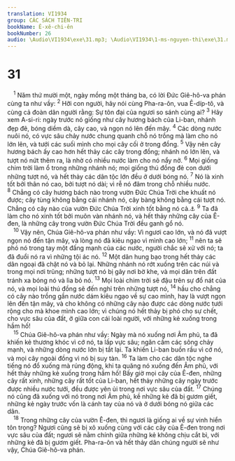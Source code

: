 ```yaml
---
translation: VI1934
group: CÁC SÁCH TIÊN-TRI
bookName: Ê-xê-chi-ên 
bookNumber: 26
audio: \Audio\VI1934\exe\31.mp3; \Audio\VI1934\1-ms-nguyen-thi\exe\31.mp3
---
```


<div class="title"><h1>31</h1></div>
<span class="verse exe_31_1"> <sup>1</sup> Năm thứ mười một, ngày mồng một tháng ba, có lời Đức Giê-hô-va phán cùng ta như vầy: </span>
<span class="verse exe_31_2"><sup>2</sup> Hỡi con người, hãy nói cùng Pha-ra-ôn, vua Ê-díp-tô, và cùng cả đoàn dân người rằng: Sự tôn đại của ngươi so sánh cùng ai? </span>
<span class="verse exe_31_3"><sup>3</sup> Hãy xem A-si-ri: ngày trước nó giống như cây hương bách của Li-ban, nhánh đẹp đẽ, bóng diềm dà, cây cao, và ngọn nó lên đến mây. </span>
<span class="verse exe_31_4"><sup>4</sup> Các dòng nước nuôi nó, có vực sâu chảy nước chung quanh chỗ nó trồng mà làm cho nó lớn lên, và tưới các suối mình cho mọi cây cối ở trong đồng. </span>
<span class="verse exe_31_5"><sup>5</sup> Vậy nên cây hương bách ấy cao hơn hết thảy các cây trong đồng; nhánh nó lớn lên, và tượt nó nứt thêm ra, là nhờ có nhiều nước làm cho nó nẩy nở. </span>
<span class="verse exe_31_6"><sup>6</sup> Mọi giống chim trời làm ổ trong những nhánh nó; mọi giống thú đồng đẻ con dưới những tượt nó, và hết thảy các dân tộc lớn đều ở dưới bóng nó. </span>
<span class="verse exe_31_7"><sup>7</sup> Nó là xinh tốt bởi thân nó cao, bởi tượt nó dài; vì rễ nó đâm trong chỗ nhiều nước. </span>
<span class="verse exe_31_8"><sup>8</sup> Chẳng có cây hương bách nào trong vườn Đức Chúa Trời che khuất nó được; cây tùng không bằng cái nhánh nó, cây bàng không bằng cái tượt nó. Chẳng có cây nào của vườn Đức Chúa Trời xinh tốt bằng nó cả.<a data-toggle="tooltip" data-placement="bottom" title="Sa 2:9">⚓</a></span>
<span class="verse exe_31_9"><sup>9</sup> Ta đã làm cho nó xinh tốt bởi muôn vàn nhánh nó, và hết thảy những cây của Ê-đen, là những cây trong vườn Đức Chúa Trời đều ganh gổ nó. <br/></span>
<span class="verse exe_31_10"> <sup>10</sup> Vậy nên, Chúa Giê-hô-va phán như vầy: Vì ngươi cao lớn, và nó đã vượt ngọn nó đến tận mây, và lòng nó đã kiêu ngạo vì mình cao lớn; </span>
<span class="verse exe_31_11"><sup>11</sup> nên ta sẽ phó nó trong tay một đấng mạnh của các nước, người chắc sẽ xử với nó; ta đã đuổi nó ra vì những tội ác nó. </span>
<span class="verse exe_31_12"><sup>12</sup> Một dân hung bạo trong hết thảy các dân ngoại đã chặt nó và bỏ lại. Những nhánh nó rớt xuống trên các núi và trong mọi nơi trũng; những tượt nó bị gãy nơi bờ khe, và mọi dân trên đất tránh xa bóng nó và lìa bỏ nó. </span>
<span class="verse exe_31_13"><sup>13</sup> Mọi loài chim trời sẽ đậu trên sự đổ nát của nó, và mọi loài thú đồng sẽ đến nghỉ trên những tượt nó, </span>
<span class="verse exe_31_14"><sup>14</sup> hầu cho chẳng có cây nào trồng gần nước dám kiêu ngạo về sự cao mình, hay là vượt ngọn lên đến tận mây, và cho không có những cây nào được các dòng nước tưới rộng cho mà khoe mình cao lớn; vì chúng nó hết thảy bị phó cho sự chết, cho vực sâu của đất, ở giữa con cái loài người, với những kẻ xuống trong hầm hố! <br/></span>
<span class="verse exe_31_15"> <sup>15</sup> Chúa Giê-hô-va phán như vầy: Ngày mà nó xuống nơi Âm phủ, ta đã khiến kẻ thương khóc vì cớ nó, ta lấp vực sâu; ngăn cấm các sông chảy mạnh, và những dòng nước lớn bị tắt lại. Ta khiến Li-ban buồn rầu vì cớ nó, và mọi cây ngoài đồng vì nó bị suy tàn. </span>
<span class="verse exe_31_16"><sup>16</sup> Ta làm cho các dân tộc nghe tiếng nó đổ xuống mà rúng động, khi ta quăng nó xuống đến Âm phủ, với hết thảy những kẻ xuống trong hầm hố! Bấy giờ mọi cây của Ê-đen, những cây rất xinh, những cây rất tốt của Li-ban, hết thảy những cây ngày trước được nhiều nước tưới, đều được yên ủi trong nơi vực sâu của đất. </span>
<span class="verse exe_31_17"><sup>17</sup> Chúng nó cũng đã xuống với nó trong nơi Âm phủ, kề những kẻ đã bị gươm giết, những kẻ ngày trước vốn là cánh tay của nó và ở dưới bóng nó giữa các dân. <br/></span>
<span class="verse exe_31_18"> <sup>18</sup> Trong những cây của vườn Ê-đen, thì ngươi là giống ai về sự vinh hiển tôn trọng? Ngươi cũng sẽ bị xô xuống cùng với các cây của Ê-đen trong nơi vực sâu của đất; ngươi sẽ nằm chính giữa những kẻ không chịu cắt bì, với những kẻ đã bị gươm giết. Pha-ra-ôn và hết thảy dân chúng người sẽ như vậy, Chúa Giê-hô-va phán. <br/></span>
